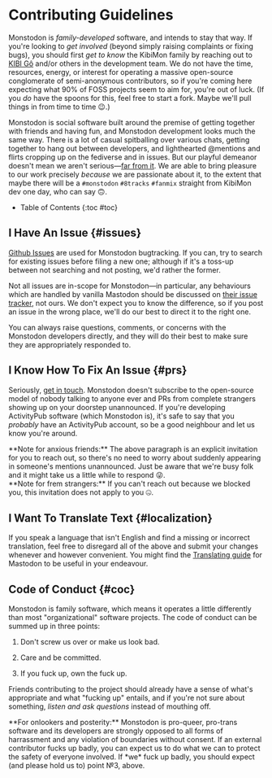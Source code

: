 #  Contributing Guidelines

Monstodon is *family-developed* software, and intends to stay that way.
If you're looking to *get involved* (beyond simply raising complaints or fixing bugs), you should first *get to know* the KibiMon family by reaching out to [KIBI Gô](https://glitch.social/@kibi) and/or others in the development team.
We do not have the time, resources, energy, or interest for operating a massive open-source conglomerate of semi-anonymous contributors, so if you're coming here expecting what 90% of FOSS projects seem to aim for, you're out of luck.
(If you *do* have the spoons for this, feel free to start a fork.
Maybe we'll pull things in from time to time 😉.)

Monstodon is social software built around the premise of getting together with friends and having fun, and Monstodon development looks much the same way.
There is a lot of casual spitballing over various chats, getting together to hang out between developers, and lighthearted @mentions and flirts cropping up on the fediverse and in issues.
But our playful demeanor doesn't mean we aren't serious—[far from it](https://bluescholars.bandcamp.com/track/southbound).
We are able to bring pleasure to our work precisely *because* we are passionate about it, to the extent that maybe there will be a `#monstodon` `#8tracks` `#fanmix` straight from KibiMon dev one day, who can say 🙃.

- Table of Contents
{:toc #toc}

##  I Have An Issue  {#issues}

[Github Issues](https://github.com/kibimon/monstodon/issues) are used for Monstodon bugtracking.
If you can, try to search for existing issues before filing a new one; although if it's a toss-up between not searching and not posting, we'd rather the former.

Not all issues are in-scope for Monstodon—in particular, any behaviours which are handled by vanilla Mastodon should be discussed on [their issue tracker](https://github.com/kibimon/monstodon/issues), not ours.
We don't expect you to know the difference, so if you post an issue in the wrong place, we'll do our best to direct it to the right one.

You can always raise questions, comments, or concerns with the Monstodon developers directly, and they will do their best to make sure they are appropriately responded to.

##  I Know How To Fix An Issue  {#prs}

Seriously, [get in touch](https://glitch.social/@kibi).
Monstodon doesn't subscribe to the open-source model of nobody talking to anyone ever and PRs from complete strangers showing up on your doorstep unannounced.
If you're developing ActivityPub software (which Monstodon is), it's safe to say that you *probably* have an ActivityPub account, so be a good neighbour and let us know you're around.

<div role="note" markdown="block">
**Note for anxious friends:**
The above paragraph is an explicit invitation for you to reach out, so there's no need to worry about suddenly appearing in someone's mentions unannounced.
Just be aware that we're busy folk and it might take us a little while to respond 😜.
</div>

<div role="note" markdown="block">
**Note for frem strangers:**
If you can't reach out because we blocked you, this invitation does not apply to you 🤐.
</div>

##  I Want To Translate Text  {#localization}

If you speak a language that isn't English and find a missing or incorrect translation, feel free to disregard all of the above and submit your changes whenever and however convenient.
You might find the [Translating guide](https://github.com/tootsuite/documentation/blob/master/Contributing-to-Mastodon/Translating.md) for Mastodon to be useful in your endeavour.

##  Code of Conduct  {#coc}

Monstodon is family software, which means it operates a little differently than most "organizational" software projects.
The code of conduct can be summed up in three points:

1.  Don't screw us over or make us look bad.

2.  Care and be committed.

3.  If you fuck up, own the fuck up.

Friends contributing to the project should already have a sense of what's appropriate and what "fucking up" entails, and if you're not sure about something, *listen and ask questions* instead of mouthing off.

<div role="note" markdown="block">
**For onlookers and posterity:**
Monstodon is pro-queer, pro-trans software and its developers are strongly opposed to all forms of harrassment and any violation of boundaries without consent.
If an external contributor fucks up badly, you can expect us to do what we can to protect the safety of everyone involved.
If *we* fuck up badly, you should expect (and please hold us to) point №3, above.
</div>
